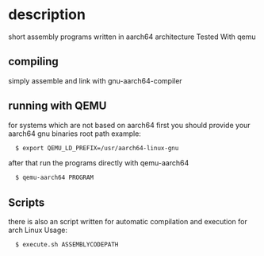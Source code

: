 # description
short assembly programs written in aarch64 architecture
Tested With qemu 

## compiling
  simply assemble and link with gnu-aarch64-compiler 

## running with QEMU
  for systems which are not based on aarch64
  first you should provide your aarch64 gnu binaries root path 
  example:
  
  ```bash
    $ export QEMU_LD_PREFIX=/usr/aarch64-linux-gnu
  ```
  
  after that run the programs directly with qemu-aarch64 
  
  ```bash
    $ qemu-aarch64 PROGRAM
  ```
## Scripts
  there is also an script written for automatic compilation and execution for arch Linux
  Usage:
  ```bash
    $ execute.sh ASSEMBLYCODEPATH
  ```
